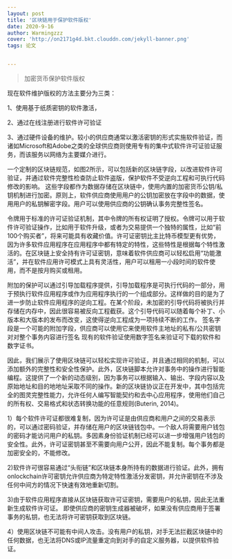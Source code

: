 ```yaml
---
layout: post
title: '区块链用于保护软件版权'
date: 2020-9-16
author: Warmingzzz
cover: 'http://on2171g4d.bkt.clouddn.com/jekyll-banner.png'
tags: 论文


---
```


>加密货币保护软件版权

现在软件维护版权的方法主要分为三类：

1、使用基于纸质密钥的软件激活，

2、通过在线注册进行软件许可验证

3、通过硬件设备的维护。较小的供应商通常以激活密钥的形式实施软件验证，而诸如Microsoft和Adobe之类的全球供应商则使用专有的集中式软件许可证验证服务，而该服务以网络为主要媒介进行。



一个定制的区块链规范，如图2所示，可以包括新的区块链字段，以改进软件许可验证，并通过软件完整性检查防止软件盗版，保护软件不受逆向工程和可执行代码修改的影响。
这些字段都作为数据存储在区块链中，使用内置的加密货币公钥/私钥机制进行加密。原则上，软件供应商使用用户的公钥加密放在字段中的数据，使用用户的私钥解密字段。用户可以使用供应商的公钥确认事务完整性签名。

令牌用于标准的许可证验证机制，其中令牌的所有权证明了授权。令牌可以用于软件许可验证操作，比如用于软件升级，或者为交易提供一个独特的属性，比如“前100个购买者”，将来可能具有收藏价值。许可证密钥比主比特币模型更有优势，因为许多软件应用程序在应用程序中都有特定的特性，这些特性是根据每个特性激活的。在区块链上安全持有许可证密钥，意味着软件供应商可以轻松启用“功能激活”，并在软件应用许可模式上具有灵活性，用户可以租用一小段时间的软件使用，而不是按月购买或租用。

附加的保护可以通过引导加载程序提供，引导加载程序是可执行代码的一部分，用于预执行软件应用程序或作为应用程序执行的一个组成部分。这样做的目的是为了进一步防止软件应用程序的逆向工程。在某个阶段，未加密的引导代码将被执行并存储在内存中，因此很容易被反向工程截获。这个引导代码可以随着每个补丁、小版本和大版本的发布而改变，这使得逆向工程成为一项持续不断的工作。
签名字段是一个可能的附加字段，供应商可以使用它来使用软件主地址的私有/公共密钥对对整个事务内容进行签名
现有的软件验证使用数字签名来验证可下载的软件和数字证书。

因此，我们展示了使用区块链可以轻松实现许可验证，并且通过相同的机制，可以添加额外的完整性和安全性保护。此外，区块链脚本允许对事务中的操作进行智能编程。这提供了一个新的动态级别，因为事务可以根据输入、输出、字段内容以及原始地址和目的地地址采取不同的操作。新的区块链协议正在开发中，其中包括完全的图灵完整性能力，允许任何人编写智能契约和去中心应用程序，使用他们自己的所有权、交易格式和状态转换功能的任意规则(Buterin, 2014)。





1）每个软件许可证都很难复制，因为许可证是由供应商和用户之间的交易表示的，可以通过密码验证，并存储在用户的区块链钱包中。一个敌人将需要用户钱包的密码才能访问用户的私钥。多因素身份验证机制已经可以进一步增强用户钱包的安全性。此外，许可证密钥甚至不需要向用户公开，因此不能复制。每个事务都是加密安全的，不能修改。



2)软件许可很容易通过“头衔链”和区块链本身所持有的数据进行验证。此外，拥有onlockchain许可密钥允许供应商为特定特性激活分发密钥，并允许密钥在不涉及任何中间方的情况下快速有效地重新切割。

3)由于软件应用程序直接从区块链获取许可证密钥，需要用户的私钥，因此无法重新生成软件许可证。
即使供应商的密钥生成器被破坏，如果没有供应商用于签署事务的私钥，也无法将许可密钥获取到区块链。

4）使用区块链不可能有中间人攻击。没有用户的私钥，对手无法拦截区块链中的任何数据，也无法将DNS或IP流量重定向到对手的自定义服务器，以提供软件验证。